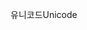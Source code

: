 <span data-ttu-id="931df-101">유니코드</span><span class="sxs-lookup"><span data-stu-id="931df-101">Unicode</span></span>
